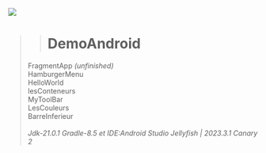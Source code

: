 <p align="left">
     <a href="https://github.com/dawidolko?tab=repositories">
          <img src="https://skillicons.dev/icons?i=java" />
     </a>
  </p>
  
>># DemoAndroid<br>
> FragmentApp *(unfinished)*<br>
> HamburgerMenu<br>
> HelloWorld<br>
> lesConteneurs<br>
> MyToolBar<br>
> LesCouleurs<br>
> BarreInferieur<br><br>
>*Jdk-21.0.1 Gradle-8.5 et IDE:Android Studio Jellyfish | 2023.3.1 Canary 2*

